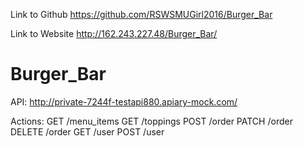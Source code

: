 Link to Github
https://github.com/RSWSMUGirl2016/Burger_Bar

Link to Website
http://162.243.227.48/Burger_Bar/

Burger_Bar
===========

API: 
  http://private-7244f-testapi880.apiary-mock.com/

Actions:
  GET /menu_items
  GET /toppings
  POST /order
  PATCH /order
  DELETE /order
  GET /user
  POST /user
